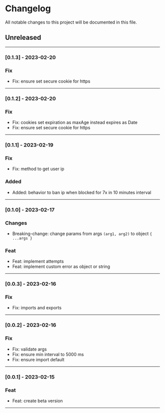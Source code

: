 # Changelog

All notable changes to this project will be documented in this file.

## Unreleased

---
### [0.1.3] - 2023-02-20

### Fix

- Fix: ensure set secure cookie for https

---

### [0.1.2] - 2023-02-20

### Fix

- Fix: cookies set expiration as maxAge instead expires as Date
- Fix: ensure set secure cookie for https

---

### [0.1.1] - 2023-02-19
### Fix

- Fix: method to get user ip

### Added

- Added: behavior to ban ip when blocked for 7x in 10 minutes interval

---
### [0.1.0] - 2023-02-17

### Changes

- Breaking-change: change params from args `(arg1, arg2)` to object `{ ...args }`

### Feat

- Feat: implement attempts
- Feat: implement custom error as object or string

---

### [0.0.3] - 2023-02-16

### Fix

- Fix: imports and exports

---

### [0.0.2] - 2023-02-16

### Fix

- Fix: validate args
- Fix: ensure min interval to 5000 ms
- Fix: ensure import default

---

### [0.0.1] - 2023-02-15

### Feat

- Feat: create beta version

---
